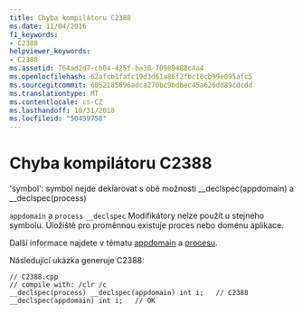 ```yaml
---
title: Chyba kompilátoru C2388
ms.date: 11/04/2016
f1_keywords:
- C2388
helpviewer_keywords:
- C2388
ms.assetid: 764ad2d7-cb04-425f-ba30-70989488c4a4
ms.openlocfilehash: 62afcb1fafc19d3d61a86f2fbc10cb99e095afc5
ms.sourcegitcommit: 6052185696adca270bc9bdbec45a626dd89cdcdd
ms.translationtype: MT
ms.contentlocale: cs-CZ
ms.lasthandoff: 10/31/2018
ms.locfileid: "50459758"
---
```

# <a name="compiler-error-c2388"></a>Chyba kompilátoru C2388

'symbol': symbol nejde deklarovat s obě možnosti __declspec(appdomain) a \__declspec(process)

`appdomain` a `process` `__declspec` Modifikátory nelze použít u stejného symbolu. Úložiště pro proměnnou existuje proces nebo doménu aplikace.

Další informace najdete v tématu [appdomain](../../cpp/appdomain.md) a [procesu](../../cpp/process.md).

Následující ukázka generuje C2388:

```
// C2388.cpp
// compile with: /clr /c
__declspec(process) __declspec(appdomain) int i;   // C2388
__declspec(appdomain) int i;   // OK
```